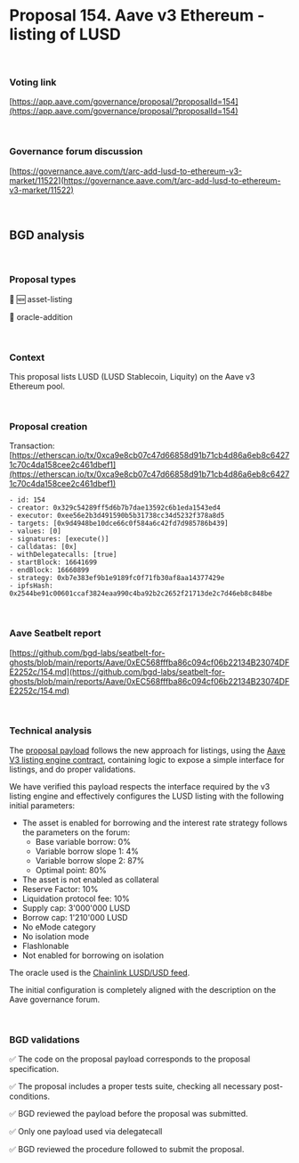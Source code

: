 # Proposal 154. Aave v3 Ethereum - listing of LUSD

<br>

### Voting link

[https://app.aave.com/governance/proposal/?proposalId=154](https://app.aave.com/governance/proposal/?proposalId=154)

<br>

### Governance forum discussion

[https://governance.aave.com/t/arc-add-lusd-to-ethereum-v3-market/11522](https://governance.aave.com/t/arc-add-lusd-to-ethereum-v3-market/11522)

<br>

## BGD analysis

<br>

### Proposal types

:gem: :new: asset-listing

:crystal_ball: oracle-addition

<br>

### Context

This proposal lists LUSD (LUSD Stablecoin, Liquity) on the Aave v3 Ethereum pool.


<br>

### Proposal creation

Transaction: [https://etherscan.io/tx/0xca9e8cb07c47d66858d91b71cb4d86a6eb8c64271c70c4da158cee2c461dbef1](https://etherscan.io/tx/0xca9e8cb07c47d66858d91b71cb4d86a6eb8c64271c70c4da158cee2c461dbef1)

```
- id: 154
- creator: 0x329c54289ff5d6b7b7dae13592c6b1eda1543ed4
- executor: 0xee56e2b3d491590b5b31738cc34d5232f378a8d5
- targets: [0x9d4948be10dce66c0f584a6c42fd7d985786b439]
- values: [0]
- signatures: [execute()]
- calldatas: [0x]
- withDelegatecalls: [true]
- startBlock: 16641699
- endBlock: 16660899
- strategy: 0xb7e383ef9b1e9189fc0f71fb30af8aa14377429e
- ipfsHash: 0x2544be91c00601ccaf3824eaa990c4ba92b2c2652f21713de2c7d46eb8c848be
```

<br>

### Aave Seatbelt report

[https://github.com/bgd-labs/seatbelt-for-ghosts/blob/main/reports/Aave/0xEC568fffba86c094cf06b22134B23074DFE2252c/154.md](https://github.com/bgd-labs/seatbelt-for-ghosts/blob/main/reports/Aave/0xEC568fffba86c094cf06b22134B23074DFE2252c/154.md)


<br>

### Technical analysis

The [proposal payload](https://etherscan.io/address/0x9D4948Be10dcE66C0F584A6C42Fd7d985786b439#code) follows the new approach for listings, using the [Aave V3 listing engine contract](https://etherscan.io/address/0xC51e6E38d406F98049622Ca54a6096a23826B426#code), containing logic to expose a simple interface for listings, and do proper validations.

We have verified this payload respects the interface required by the v3 listing engine and effectively configures the LUSD listing with the following initial parameters:

- The asset is enabled for borrowing and the interest rate strategy follows the parameters on the forum:
  - Base variable borrow: 0%
  - Variable borrow slope 1: 4%
  - Variable borrow slope 2: 87%
  - Optimal point: 80%
- The asset is not enabled as collateral
- Reserve Factor: 10%
- Liquidation protocol fee: 10%
- Supply cap: 3'000'000 LUSD
- Borrow cap: 1'210'000 LUSD
- No eMode category
- No isolation mode
- Flashlonable
- Not enabled for borrowing on isolation

The oracle used is the [Chainlink LUSD/USD feed](https://etherscan.io/address/0x3D7aE7E594f2f2091Ad8798313450130d0Aba3a0#code).

The initial configuration is completely aligned with the description on the Aave governance forum.


<br>

### BGD validations

:white_check_mark: The code on the proposal payload corresponds to the proposal specification.

:white_check_mark: The proposal includes a proper tests suite, checking all necessary post-conditions.

:white_check_mark: BGD reviewed the payload before the proposal was submitted.

:white_check_mark: Only one payload used via delegatecall

:white_check_mark: BGD reviewed the procedure followed to submit the proposal.
